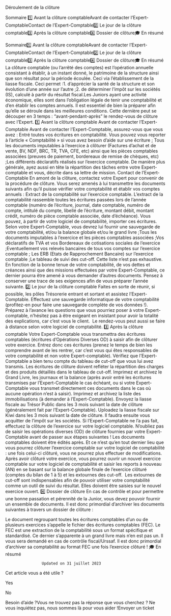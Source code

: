 



Déroulement de la clôture

Sommaire 
1️⃣ Avant la clôture comptableAvant de contacter l’Expert-ComptableContact de l’Expert-Comptable2️⃣ Le jour de la clôture comptable3️⃣ Après la clôture comptable4️⃣ Dossier de clôture🎓 En résumé



Sommaire1️⃣ Avant la clôture comptableAvant de contacter l’Expert-ComptableContact de l’Expert-Comptable2️⃣ Le jour de la clôture comptable3️⃣ Après la clôture comptable4️⃣ Dossier de clôture🎓 En résumé
La clôture comptable (ou l’arrêté des comptes) est l’opération annuelle consistant à établir, à un instant donné, le patrimoine de la structure ainsi que son résultat pour la période écoulée. Ceci via l’établissement de la liasse fiscale. Ceci permet :1. d’apprécier la santé de la structure et son évolution d’une année sur l’autre ;2. de déterminer l’impôt sur les sociétés (IS), calculé à partir du résultat fiscal.Les Juniors ayant une activité économique, elles sont dans l’obligation légale de tenir une comptabilité et d’en établir les comptes annuels. Il est essentiel de bien la préparer afin qu’elle se déroule dans les meilleures conditions. Cette dernière peut se découper en 3 temps : “avant-pendant-après” le rendez-vous de clôture avec l’Expert.
1️⃣ Avant la clôture comptable
Avant de contacter l’Expert-Comptable
Avant de contacter l’Expert-Comptable, assurez-vous que vous avez :
Entré toutes vos écritures en comptabilité. Vous pouvez vous reporter à l’article « Comptabilité » si vous avez besoin d’aide sur une écriture ;
Tous les documents imputables à l’exercice à clôturer (Factures d’achat et de vente, BV, NDF, BRC, TR, TVA, CFE, etc) ainsi que les pièces comptables associées (preuves de paiement, bordereaux de remise de chèques, etc) ;Les différents déclaratifs réalisés sur l’exercice comptable.
De manière plus générale, ayez aussi en tête la répartition des tâches entre votre Expert-comptable et vous, décrite dans sa lettre de mission.
Contact de l’Expert-Comptable
En amont de la clôture, contactez votre Expert pour convenir de la procédure de clôture. Vous serez amenés à lui transmettre les documents suivants afin qu’il puisse vérifier votre comptabilité et établir vos comptes annuels :
Extract de la comptabilité sur l’exercice comptable. L’extract de la comptabilité rassemble toutes les écritures passées lors de l’année comptable (numéro de l’écriture, journal, date comptable, numéro de compte, intitulé du compte, libellé de l’écriture, montant débit, montant crédit, numéro de pièce comptable associée, date d’échéance). Vous pouvez, à partir de votre logiciel de comptabilité, importer ces écritures. Selon votre Expert-Comptable, vous devrez lui fournir une sauvegarde de votre comptabilité, et/ou la balance globale et/ou le grand livre ;Tous les documents imputables à l’exercice et les pièces comptables associées ;Vos déclaratifs de TVA et vos Bordereaux de cotisations sociales de l’exercice ;Eventuellement vos relevés bancaires de tous vos comptes sur l’exercice comptable ;
Les ERB (Etats de Rapprochement Bancaire) sur l’exercice comptable ;Le tableau de suivi des cut-off.
Cette liste n’est pas exhaustive. En fonction de la bonne tenue de votre comptabilité, de vos dettes et créances ainsi que des missions effectuées par votre Expert-Comptable, ce dernier pourra être amené à vous demander d’autres documents. Pensez à conserver une trace de ses exigences afin de vous préparer l’année suivante.
2️⃣ Le jour de la clôture comptable
Faites en sorte de réunir, si possible, les pôles Trésorerie entrant et sortant et assistez l’Expert-Comptable. Effectuez une sauvegarde informatique de votre comptabilité (profitez-en pour faire une sauvegarde complète de vos données !). Préparez à l’avance les questions que vous pourriez poser à votre Expert-comptable, n’hésitez pas à être exigeant en insistant pour avoir la totalité des explications, car c’est vous le client. 
Le rendez-vous peut aussi se faire à distance selon votre logiciel de comptabilité.
3️⃣ Après la clôture comptable
Votre Expert-Comptable vous transmettra des écritures comptables (écritures d’Opérations Diverses OD) à saisir afin de clôturer votre exercice. Entrez donc ces écritures (prenez le temps de bien les comprendre avant de les rentrer, car c’est vous qui êtes responsables de votre comptabilité et non votre Expert-comptable). Vérifiez que l’Expert-Comptable a bien tenu compte du tableau de cut-off que vous lui avez transmis. Les écritures de clôture doivent refléter la répartition des charges et des produits détaillés dans le tableau de cut-off.
Imprimez et archivez le Grand Livre, les journaux et la balance (après avoir entré les écritures transmises par l’Expert-Comptable le cas échéant, ou si votre Expert-Comptable vous transmet directement ces documents dans le cas où aucune opération n’est à saisir). Imprimez et archivez la liste des immobilisations (à demander à l’Expert-Comptable). Envoyez la liasse fiscale au Trésor Public dans les 3 mois suivant la date de clôture (généralement fait par l’Expert-Comptable). Uploadez la liasse fiscale sur Kiwi dans les 3 mois suivant la date de clôture. Il faudra ensuite vous acquitter de l’impôt sur les sociétés.
Si l’Expert-Comptable ne l’a pas fait, effectuez la clôture de l’exercice sur votre logiciel comptable.
N’oubliez pas de saisir les opérations diverses (OD) de clôture fournies par votre Expert-Comptable avant de passer aux étapes suivantes ! Les documents comptables doivent être édités après. Et ce n’est qu’en tout dernier lieu que vous pourrez clôturer l’exercice comptable sur votre logiciel de comptabilité : une fois celui-ci clôturé, vous ne pourrez plus effectuer de modifications.
Après avoir clôturé votre exercice, vous pourrez ouvrir un nouvel exercice comptable sur votre logiciel de comptabilité et saisir les reports à nouveau (AN) en se basant sur la balance globale finale de l’exercice clôturé (comptes du bilan de 1 à 5) et les extournes des cut-off. 
Les extournes de cut-off sont indispensables afin de pouvoir utiliser votre comptabilité comme un outil de suivi du résultat. Elles doivent être saisies sur le nouvel exercice ouvert.
4️⃣ Dossier de clôture
En cas de contrôle et pour permettre une bonne passation et pérennité de la Junior, vous devez pouvoir fournir un ensemble de documents. Il est donc primordial d’archiver les documents suivantes à travers un dossier de clôture :


Le document regroupant toutes les écritures comptables d’un ou de plusieurs exercices s’appelle le fichier des écritures comptables (FEC). Le FEC est une extraction de la comptabilité sous un format spécifique et standardisé. Ce dernier s’apparente à un grand livre mais n’en est pas un. Il vous sera demandé en cas de contrôle fiscal/Urssaf. Il est donc primordial d’archiver sa comptabilité au format FEC une fois l’exercice clôturé !
🎓 En résumé




					Updated on 31 juillet 2023				



Cet article vous a été utile ?




Yes



No





Besoin d’aide ?Vous ne trouvez pas la réponse que vous cherchez ? Ne vous inquiétez pas, nous sommes là pour vous aider !Envoyer un ticket

